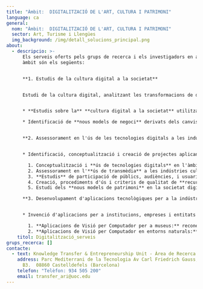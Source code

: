 ```yaml
---
title: "Àmbit:  DIGITALITZACIÓ DE L'ART, CULTURA I PATRIMONI"
language: ca
general:
  nom: "Àmbit:  DIGITALITZACIÓ DE L'ART, CULTURA I PATRIMONI"
  sector: Art, Turisme i Llengües
  img_background: /img/detall_solucions_principal.png
about:
  - descripcio: >-
      Els serveis oferts pels grups de recerca i els investigadors en aquest
      àmbit són els següents:


      **1. Estudis de la cultura digital a la societat**


      Estudi de la cultura digital, analitzant les transformacions de diferents pràctiques (cinema, art, joc, fotografia, periodisme, etc) en entorns tecnològics (xarxes socials, webs, YouTube i altres mitjans).  


      * **Estudis sobre la** **cultura digital a la societat** utilitzant tècniques qualitatives, etnogràfiques i noves metodologies d'ideació i anàlisi (design thinking, lean).

      * Identificació de **nous models de negoci** derivats dels canvis culturals.


      **2. Assessorament en l'ús de les tecnologies digitals a les indústries i patrimoni culturals**


      * Identificació, conceptualització i creació de projectes aplicant les TIC per al sector cultural.

        1. Conceptualització i **ús de tecnologies digitals** en l'àmbit cultural.
        2. Assessorament en l'**ús de transmèdia** a les indústries culturals.
        3. **Estudis** de participació de públics, audiències, i usuaris en activitats culturals mitjançant eines digital
        4. Creació, procediments d'ús i criteris de qualitat de **recursos educatius** amb contingut en línea de patrimoni cultural
        5. Estudi dels **nous models de patrimoni** en la societat digital i l'ús d'eines mèdia aplicades al patrimoni (ús de xarxes socials aplicades als museus, concepte de museu 2.0).

      **3. Desenvolupament d'aplicacions tecnològiques per a la indústria cultural**


      * Invenció d'aplicacions per a institucions, empreses i entitats per  a la creació, gestió i producció d'elements culturals. Ús de tecnologies disruptives com visió per computadors, reconeixement d'objectes i escenes i intel•ligència artificial amb implicacions emocionals entre d'altres.

        1. **Aplicacions de Visió per Computador per a museus:** reconeixement automàtic d’obres d’art, amb aplicacions per  la seva anotació, visualització amb realitat augmentada, millora de l’accessibilitat, entorns educatius i contextualització de continguts
        2. **Aplicacions de Visió per Computador en entorns naturals:** algoritmes aplicables al reconeixement d’objectes en entorns naturals amb aplicacions a tecnologies mòbils (telefonia i tablets)
    titol: Digitalització_serveis
grups_recerca: []
contacte:
  - text: Knowledge Transfer & Entrepreneurship Unit - Àrea de Recerca i Innovació
    address: Parc Mediterrani de la Tecnologia Av Carl Friedrich Gauss, 5. Edifici
      B3.  08860 Castelldefels (Barcelona)
    telefon: "Telèfon: 934 505 200"
    email: transfer_ari@uoc.edu
---
```

